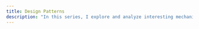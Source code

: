 ```yaml
---
title: Design Patterns
description: "In this series, I explore and analyze interesting mechanics and broader design principles. Read on if you're interested in game design, from board games to tabletop RPG or video games!"
---
```

